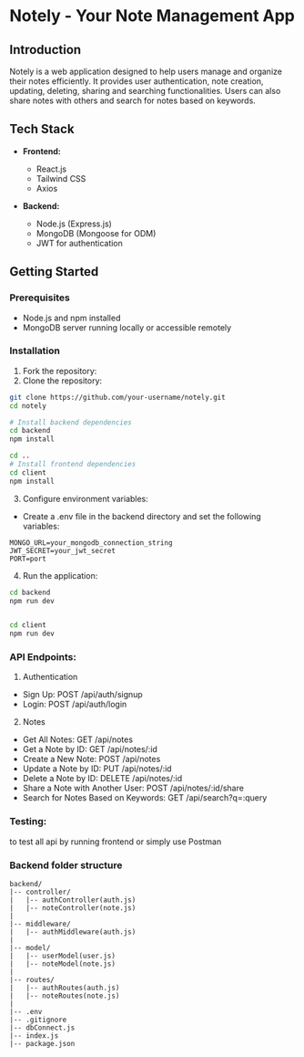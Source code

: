 # Notely - Your Note Management App

## Introduction

Notely is a web application designed to help users manage and organize their notes efficiently. It provides user authentication, note creation, updating, deleting, sharing and searching functionalities. Users can also share notes with others and search for notes based on keywords.

## Tech Stack

- **Frontend:**

  - React.js
  - Tailwind CSS
  - Axios

- **Backend:**
  - Node.js (Express.js)
  - MongoDB (Mongoose for ODM)
  - JWT for authentication

## Getting Started

### Prerequisites

- Node.js and npm installed
- MongoDB server running locally or accessible remotely

### Installation

1. Fork the repository:
2. Clone the repository:

```bash
git clone https://github.com/your-username/notely.git
cd notely

# Install backend dependencies
cd backend
npm install

cd ..
# Install frontend dependencies
cd client
npm install
```

3. Configure environment variables:

- Create a .env file in the backend directory and set the following variables:

```env
MONGO_URL=your_mongodb_connection_string
JWT_SECRET=your_jwt_secret
PORT=port
```

4. Run the application:

```bash
cd backend
npm run dev


cd client
npm run dev
```

### API Endpoints:

1. Authentication

- Sign Up: POST /api/auth/signup
- Login: POST /api/auth/login

2. Notes

- Get All Notes: GET /api/notes
- Get a Note by ID: GET /api/notes/:id
- Create a New Note: POST /api/notes
- Update a Note by ID: PUT /api/notes/:id
- Delete a Note by ID: DELETE /api/notes/:id
- Share a Note with Another User: POST /api/notes/:id/share
- Search for Notes Based on Keywords: GET /api/search?q=:query

### Testing:

to test all api by running frontend or simply use Postman

### Backend folder structure

```
backend/
|-- controller/
|   |-- authController(auth.js)
|   |-- noteController(note.js)
|
|-- middleware/
|   |-- authMiddleware(auth.js)
|
|-- model/
|   |-- userModel(user.js)
|   |-- noteModel(note.js)
|
|-- routes/
|   |-- authRoutes(auth.js)
|   |-- noteRoutes(note.js)
|
|-- .env
|-- .gitignore
|-- dbConnect.js
|-- index.js
|-- package.json
```
